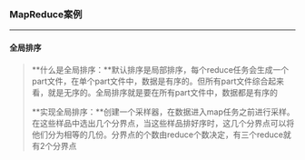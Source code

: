 ### MapReduce案例

***

#### 全局排序

> **什么是全局排序：**默认排序是局部排序，每个reduce任务会生成一个part文件，在单个part文件中，数据是有序的。但所有part文件综合起来看，就是无序的。全局排序就是要在所有part文件中，数据都是有序的             
>
> **实现全局排序：**创建一个采样器，在数据进入map任务之前进行采样。在这些样品中选出几个分界点，当这些样品排好序时，这几个分界点可以将他们分为相等的几份。分界点的个数由reduce个数决定，有三个reduce就有2个分界点
>
> 



